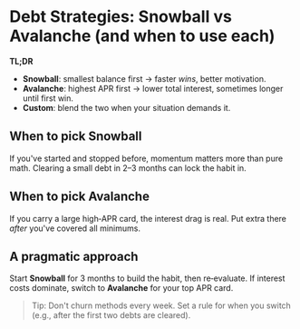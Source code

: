 # Debt Strategies: Snowball vs Avalanche (and when to use each)

**TL;DR**  
- **Snowball**: smallest balance first → faster *wins*, better motivation.  
- **Avalanche**: highest APR first → lower total interest, sometimes longer until first win.  
- **Custom**: blend the two when your situation demands it.

## When to pick Snowball
If you've started and stopped before, momentum matters more than pure math. Clearing a small debt in 2–3 months can lock the habit in.

## When to pick Avalanche
If you carry a large high‑APR card, the interest drag is real. Put extra there *after* you've covered all minimums.

## A pragmatic approach
Start **Snowball** for 3 months to build the habit, then re‑evaluate. If interest costs dominate, switch to **Avalanche** for your top APR card.

> Tip: Don't churn methods every week. Set a rule for when you switch (e.g., after the first two debts are cleared).